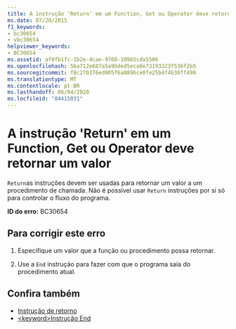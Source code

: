 ```yaml
---
title: A instrução 'Return' em um Function, Get ou Operator deve retornar um valor
ms.date: 07/20/2015
f1_keywords:
- bc30654
- vbc30654
helpviewer_keywords:
- BC30654
ms.assetid: af0fb1fc-1b2e-4cae-9768-10965cda5506
ms.openlocfilehash: 56a712e687a5a9bded5eca8e73193323f536f2b5
ms.sourcegitcommit: f8c270376ed905f6a8896ce0fe25b4f4b38ff498
ms.translationtype: MT
ms.contentlocale: pt-BR
ms.lasthandoff: 06/04/2020
ms.locfileid: "84415031"
---
```

# <a name="return-statement-in-a-function-get-or-operator-must-return-a-value"></a>A instrução 'Return' em um Function, Get ou Operator deve retornar um valor
`Return`as instruções devem ser usadas para retornar um valor a um procedimento de chamada. Não é possível usar `Return` instruções por si só para controlar o fluxo do programa.  
  
 **ID do erro:** BC30654  
  
## <a name="to-correct-this-error"></a>Para corrigir este erro  
  
1. Especifique um valor que a função ou procedimento possa retornar.  
  
2. Use a `End` instrução para fazer com que o programa saia do procedimento atual.  
  
## <a name="see-also"></a>Confira também

- [Instrução de retorno](../language-reference/statements/return-statement.md)
- [\<keyword>Instrução End](../language-reference/statements/end-keyword-statement.md)
